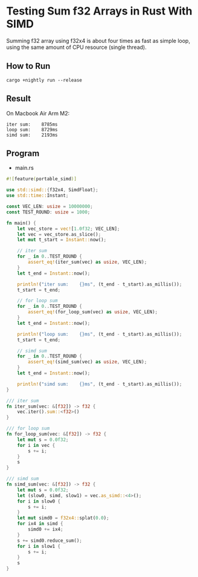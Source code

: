 # Testing Sum f32 Arrays in Rust With SIMD

Summing f32 array using f32x4 is about four times as fast
as simple loop, using the same amount of CPU resource (single thread).

## How to Run
```shell
cargo +nightly run --release
```

## Result
On Macbook Air Arm M2:

```text
iter sum:    8785ms
loop sum:    8729ms
simd sum:    2193ms
```

## Program
- main.rs

```rust
#![feature(portable_simd)]

use std::simd::{f32x4, SimdFloat};
use std::time::Instant;

const VEC_LEN: usize = 10000000;
const TEST_ROUND: usize = 1000;

fn main() {
    let vec_store = vec![1.0f32; VEC_LEN];
    let vec = vec_store.as_slice();
    let mut t_start = Instant::now();

    // iter sum
    for _ in 0..TEST_ROUND {
        assert_eq!(iter_sum(vec) as usize, VEC_LEN);
    }
    let t_end = Instant::now();

    println!("iter sum:    {}ms", (t_end - t_start).as_millis());
    t_start = t_end;

    // for loop sum
    for _ in 0..TEST_ROUND {
        assert_eq!(for_loop_sum(vec) as usize, VEC_LEN);
    }
    let t_end = Instant::now();

    println!("loop sum:    {}ms", (t_end - t_start).as_millis());
    t_start = t_end;

    // simd sum
    for _ in 0..TEST_ROUND {
        assert_eq!(simd_sum(vec) as usize, VEC_LEN);
    }
    let t_end = Instant::now();

    println!("simd sum:    {}ms", (t_end - t_start).as_millis());
}

/// iter sum
fn iter_sum(vec: &[f32]) -> f32 {
    vec.iter().sum::<f32>()
}

/// for loop sum
fn for_loop_sum(vec: &[f32]) -> f32 {
    let mut s = 0.0f32;
    for i in vec {
        s += i;
    }
    s
}

/// simd sum
fn simd_sum(vec: &[f32]) -> f32 {
    let mut s = 0.0f32;
    let (slow0, simd, slow1) = vec.as_simd::<4>();
    for i in slow0 {
        s += i;
    }
    let mut simd0 = f32x4::splat(0.0);
    for ix4 in simd {
        simd0 += ix4;
    }
    s += simd0.reduce_sum();
    for i in slow1 {
        s += i;
    }
    s
}
```